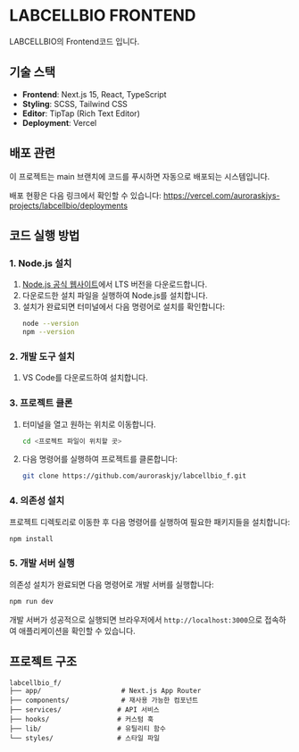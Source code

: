 # LABCELLBIO FRONTEND

LABCELLBIO의 Frontend코드 입니다.

## 기술 스택

- **Frontend**: Next.js 15, React, TypeScript
- **Styling**: SCSS, Tailwind CSS
- **Editor**: TipTap (Rich Text Editor)
- **Deployment**: Vercel

## 배포 관련

이 프로젝트는 main 브랜치에 코드를 푸시하면 자동으로 배포되는 시스템입니다. 

배포 현황은 다음 링크에서 확인할 수 있습니다:
https://vercel.com/auroraskjys-projects/labcellbio/deployments

## 코드 실행 방법

### 1. Node.js 설치
1. [Node.js 공식 웹사이트](https://nodejs.org/)에서 LTS 버전을 다운로드합니다.
2. 다운로드한 설치 파일을 실행하여 Node.js를 설치합니다.
3. 설치가 완료되면 터미널에서 다음 명령어로 설치를 확인합니다:
   ```bash
   node --version
   npm --version
   ```

### 2. 개발 도구 설치
1. VS Code를 다운로드하여 설치합니다.

### 3. 프로젝트 클론
1. 터미널을 열고 원하는 위치로 이동합니다.
   ```bash
   cd <프로젝트 파일이 위치할 곳>
   ```
2. 다음 명령어를 실행하여 프로젝트를 클론합니다:
   ```bash
   git clone https://github.com/auroraskjy/labcellbio_f.git
   ```

### 4. 의존성 설치
프로젝트 디렉토리로 이동한 후 다음 명령어를 실행하여 필요한 패키지들을 설치합니다:
```bash
npm install
```

### 5. 개발 서버 실행
의존성 설치가 완료되면 다음 명령어로 개발 서버를 실행합니다:
```bash
npm run dev
```

개발 서버가 성공적으로 실행되면 브라우저에서 `http://localhost:3000`으로 접속하여 애플리케이션을 확인할 수 있습니다.

## 프로젝트 구조

```
labcellbio_f/
├── app/                    # Next.js App Router
├── components/             # 재사용 가능한 컴포넌트
├── services/              # API 서비스
├── hooks/                 # 커스텀 훅
├── lib/                   # 유틸리티 함수
└── styles/                # 스타일 파일
```
